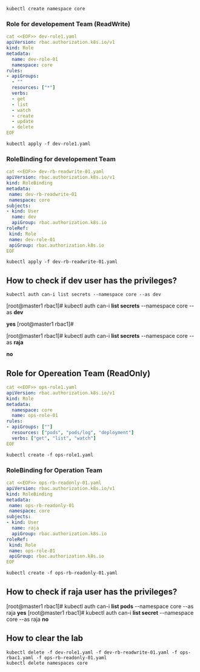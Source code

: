 ```
kubectl create namespace core 
```

### Role for developement Team (ReadWrite)
```yaml
cat <<EOF>> dev-role1.yaml
apiVersion: rbac.authorization.k8s.io/v1
kind: Role
metadata:
  name: dev-role-01
  namespace: core
rules:
- apiGroups:
  - ""
  resources: ["*"]
  verbs:
  - get
  - list
  - watch
  - create
  - update
  - delete
EOF
```

```
kubectl apply -f dev-role1.yaml
```
### RoleBinding for developement Team 
```yaml
cat <<EOF>> dev-rb-readwrite-01.yaml
apiVersion: rbac.authorization.k8s.io/v1
kind: RoleBinding
metadata:
 name: dev-rb-readwrite-01
 namespace: core
subjects:
- kind: User
  name: dev
  apiGroup: rbac.authorization.k8s.io
roleRef:
 kind: Role
 name: dev-role-01
 apiGroup: rbac.authorization.k8s.io
EOF
```
```
kubectl apply -f dev-rb-readwrite-01.yaml
```

## How to check if dev user has the privileges?
```
kubectl auth can-i list secrets --namespace core --as dev
```

[root@master1 rbac1]# kubectl auth can-i  **list secrets** --namespace core --as **dev**

**yes**
[root@master1 rbac1]#

[root@master1 rbac1]# kubectl auth can-i **list secrets** --namespace core --as **raja**

**no**

## Role for Opereation Team (ReadOnly)
```yaml
cat <<EOF>> ops-role1.yaml
apiVersion: rbac.authorization.k8s.io/v1
kind: Role
metadata:
  namespace: core
  name: ops-role-01
rules:
- apiGroups: [""]
  resources: ["pods", "pods/log", "deployment"]
  verbs: ["get", "list", "watch"]
EOF
```
```
kubectl create -f ops-role1.yaml
```
### RoleBinding for Operation Team 
```yaml
cat <<EOF>> ops-rb-readonly-01.yaml
apiVersion: rbac.authorization.k8s.io/v1
kind: RoleBinding
metadata:
 name: ops-rb-readonly-01
 namespace: core
subjects:
- kind: User
  name: raja
  apiGroup: rbac.authorization.k8s.io
roleRef:
 kind: Role
 name: ops-role-01
 apiGroup: rbac.authorization.k8s.io
EOF
```
```
kubectl create -f ops-rb-readonly-01.yaml
```

## How to check if **raja** user has the privileges?

[root@master1 rbac1]# kubectl auth can-i **list pods** --namespace core --as raja
**yes**
[root@master1 rbac1]# kubectl auth can-i **list secret** --namespace core --as raja
**no**

## How to clear the lab
```
kubectl delete -f dev-role1.yaml -f dev-rb-readwrite-01.yaml -f ops-rbac1.yaml -f ops-rb-readonly-01.yaml
kubectl delete namespaces core
```

